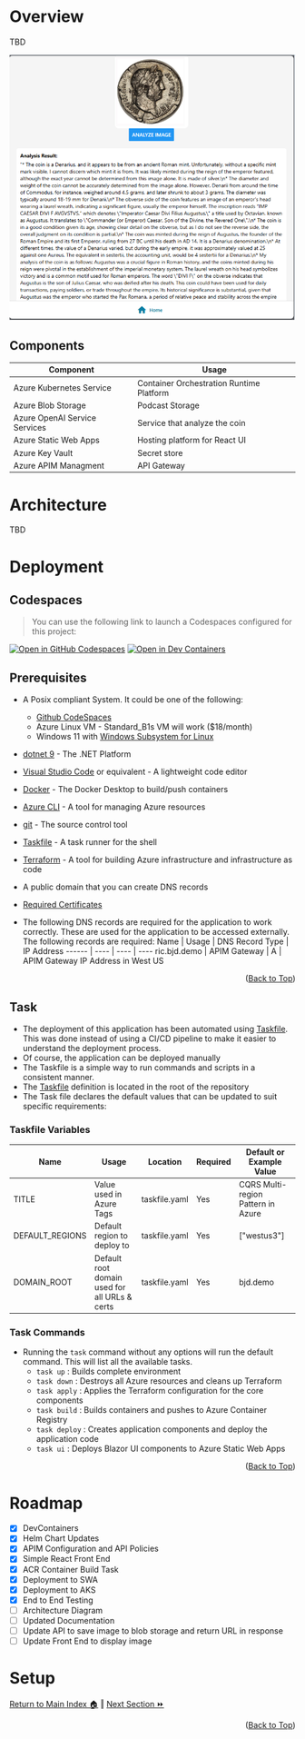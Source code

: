 # Overview
TBD

![UI](./docs/example.png)

## Components
Component | Usage
------ | ------
Azure Kubernetes Service | Container Orchestration Runtime Platform  
Azure Blob Storage | Podcast Storage 
Azure OpenAI Service Services | Service that analyze the coin
Azure Static Web Apps | Hosting platform for React UI
Azure Key Vault | Secret store 
Azure APIM Managment | API Gateway 

# Architecture
TBD

# Deployment

## Codespaces
> You can use the following link to launch a Codespaces configured for this project:

[![Open in GitHub Codespaces](https://img.shields.io/static/v1?style=for-the-badge&label=GitHub+Codespaces&message=Open&color=brightgreen&logo=github)](https://codespaces.new/briandenicola/openai-coin-analyzer?quickstart=1)
[![Open in Dev Containers](https://img.shields.io/static/v1?style=for-the-badge&label=Dev%20Containers&message=Open&color=blue&logo=visualstudiocode)](https://vscode.dev/redirect?url=vscode://ms-vscode-remote.remote-containers/cloneInVolume?url=https://github.com/briandenicola/openai-coin-analyzer)  

## Prerequisites
* A Posix compliant System. It could be one of the following:
    * [Github CodeSpaces](https://github.com/features/codespaces)
    * Azure Linux VM - Standard_B1s VM will work ($18/month)
    * Windows 11 with [Windows Subsystem for Linux](https://docs.microsoft.com/en-us/windows/wsl/install)
* [dotnet 9](https://dotnet.microsoft.com/download) - The .NET Platform
* [Visual Studio Code](https://code.visualstudio.com/) or equivalent - A lightweight code editor
* [Docker](https://www.docker.com/products/docker-desktop) - The Docker Desktop to build/push containers
* [Azure CLI](https://docs.microsoft.com/en-us/cli/azure/install-azure-cli) - A tool for managing Azure resources
* [git](https://git-scm.com/) - The source control tool
* [Taskfile](https://taskfile.dev/#/) - A task runner for the shell
* [Terraform](https://www.terraform.io/) - A tool for building Azure infrastructure and infrastructure as code
* A public domain that you can create DNS records
* [Required Certificates](./docs/letsencrypt.md)

* The following DNS records are required for the application to work correctly.  These are used for the application to be accessed externally.  The following records are required: 
    Name | Usage | DNS Record Type | IP Address
    ------ | ---- | ---- | ----
    ric.bjd.demo | APIM Gateway | A | APIM Gateway IP Address in West US
    
<p align="right">(<a href="#Introduction">Back to Top</a>)</p>

## Task
* The deployment of this application has been automated using [Taskfile](https://taskfile.dev/#/).  This was done instead of using a CI/CD pipeline to make it easier to understand the deployment process.  
* Of course, the application can be deployed manually
* The Taskfile is a simple way to run commands and scripts in a consistent manner.  
* The [Taskfile](../Taskfile.yaml) definition is located in the root of the repository
* The Task file declares the default values that can be updated to suit specific requirements: 

### Taskfile Variables

Name | Usage | Location | Required | Default or Example Value
------ | ------ | ------ | ------ | ------
TITLE | Value used in Azure Tags | taskfile.yaml | Yes | CQRS Multi-region Pattern in Azure
DEFAULT_REGIONS | Default region to deploy to | taskfile.yaml | Yes | ["westus3"]
DOMAIN_ROOT | Default root domain used for all URLs & certs | taskfile.yaml | Yes | bjd.demo

### Task Commands
* Running the `task` command without any options will run the default command. This will list all the available tasks.
    * `task up`                 : Builds complete environment
    * `task down`               : Destroys all Azure resources and cleans up Terraform
    * `task apply`              : Applies the Terraform configuration for the core components
    * `task build`              : Builds containers and pushes to Azure Container Registry
    * `task deploy`             : Creates application components and deploy the application code
    * `task ui`                 : Deploys Blazor UI components to Azure Static Web Apps
<p align="right">(<a href="#Introduction">Back to Top</a>)</p>

# Roadmap
- [X] DevContainers
- [X] Helm Chart Updates
- [X] APIM Configuration and API Policies 
- [X] Simple React Front End 
- [X] ACR Container Build Task
- [X] Deployment to SWA
- [X] Deployment to AKS
- [x] End to End Testing
- [ ] Architecture Diagram
- [ ] Updated Documentation
- [ ] Update API to save image to blob storage and return URL in response
- [ ] Update Front End to display image

# Setup
[Return to Main Index 🏠](../README.md)  ‖ [Next Section ⏩](./docs/letsencrypt.md)
<p align="right">(<a href="#Introduction">Back to Top</a>)</p>